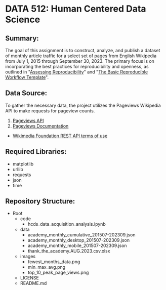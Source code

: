 # DATA 512: Human Centered Data Science

## Summary:
The goal of this assignment is to construct, analyze, and publish a dataset of monthly article traffic for a select set of pages from English Wikipedia from July 1, 2015 through September 30, 2023. The primary focus is on incorporating the best practices for reproducibility and openness, as outlined in "[Assessing Reproducibility](http://www.practicereproducibleresearch.org/core-chapters/2-assessment.html)" and "[The Basic Reproducible Workflow Template](http://www.practicereproducibleresearch.org/core-chapters/3-basic.html)". 

## Data Source:
To gather the necessary data, the project utilizes the Pageviews Wikipedia API to make requests for pageview counts. 
1. [Pageviews API](https://wikimedia.org/api/rest_v1/#/Pageviews_data/get_metrics_pageviews_aggregate_project_access_agent_granularity_start_end)
2. [Pageviews Documentation](https://wikitech.wikimedia.org/wiki/Analytics/AQS/Pageviews)

* [Wikimedia Foundation REST API terms of use](https://www.mediawiki.org/wiki/API:REST_API#Terms_and_conditions)

## Required Libraries:
- matplotlib
- urllib
- requests
- json
- time


## Repository Structure:
- Root
  - code
    - hcds_data_acquisition_analysis.ipynb
  - data
    - academy_monthly_cumulative_201507-202309.json
    - academy_monthly_desktop_201507-202309.json
    - academy_monthly_mobile_201507-202309.json
    - thank_the_academy.AUG.2023.csv.xlsx
  - images
    - fewest_months_data.png
    - min_max_avg.png
    - top_10_peak_page_views.png
  - LICENSE
  - README.md







